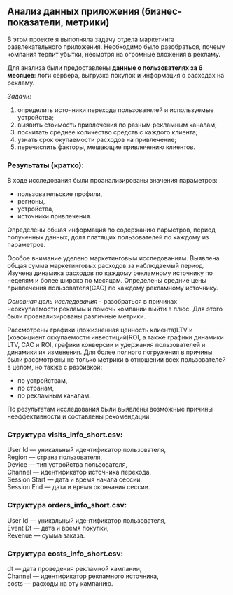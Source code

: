 ## Анализ данных приложения (бизнес-показатели, метрики)

В этом проекте я выполняла задачу отдела маркетинга развлекательного приложения. 
Необходимо было разобраться, почему компания терпит убытки, несмотря на огромные вложения в рекламу.

Для анализа были предоставлены **данные о пользователях за 6 месяцев**: логи сервера, выгрузка покупок и информация о расходах на рекламу. 

*Задачи:*
1. определить источники перехода пользователей и используемые устройства;
2. выявить стоимость привлечения по разным рекламным каналам;
3. посчитать среднее количество средств с каждого клиента;
4. узнать срок окупаемости расходов на привлечение;
5. перечислить факторы, мешающие привлечению клиентов.

### Результаты (кратко):

В ходе исследования были проанализированы значения параметров:

- пользовательские профили,
- регионы,
- устройства,
- источники привлечения.

Определены общая информация по содержанию парметров, период полученных данных, доля платящих пользователей по каждому из параметров.

Оcобое внимание уделено маркетинговым исследованиям. Выявлена общая сумма маркетинговых расходов за наблюдаемый период. Изучена динамика расходов по каждому рекламному источнику по неделям и более широко по месяцам.
Определены средние цены привлечения пользователя(CAC) по каждому рекламному источнику.

*Основная цель исследования* - разобраться в причинах неоккупаемости рекламы и помочь компании выйти в плюс. Для этого были проанализированы различные метрики.

Рассмотрены графики (пожизненная ценность клиента)LTV и (коэфициент оккупаемости инвестиций)ROI, а также графики динамики LTV, CAC и ROI, графики конверсии и удержания пользователей и динамики их изменения. Для более полного погружения в причины были рассмотрены не только метрики в отношении всех пользователей в целом, но также с разбивкой: 
- по устройствам,
- по странам,
- по рекламным каналам.

По результатам исследования были выявлены возможные причины неэффективности и составлены рекомендации.

### Структура visits_info_short.csv:
User Id — уникальный идентификатор пользователя,  
Region — страна пользователя,  
Device — тип устройства пользователя,  
Channel — идентификатор источника перехода,  
Session Start — дата и время начала сессии,  
Session End — дата и время окончания сессии.

### Структура orders_info_short.csv:
User Id — уникальный идентификатор пользователя,  
Event Dt — дата и время покупки,  
Revenue — сумма заказа.

### Структура costs_info_short.csv:
dt — дата проведения рекламной кампании,  
Channel — идентификатор рекламного источника,  
costs — расходы на эту кампанию.
